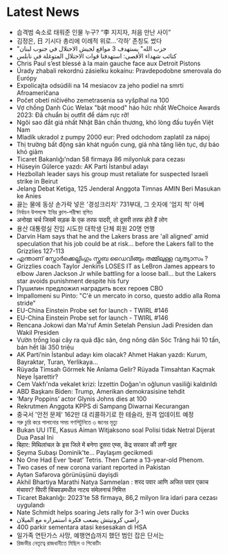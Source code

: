# Latest News
-  습격범 숙소로 태워준 인물 누구? “李 지지자, 처음 만난 사이”
-  김정은, 日 기시다 총리에 이례적 위로…‘각하’ 존칭도 썼다
-  "حزب الله" يستهدف 3 مواقع لجيش الاحتلال في جنوب لبنان
-  كتائب شهداء الأقصى: استهدفنا قوات الاحتلال المتوغلة في نابلس
-  Chris Paul s’est blessé à la main gauche face aux Detroit Pistons
-  Úrady zhabali rekordnú zásielku kokaínu: Pravdepodobne smerovala do Európy
-  Expolicajta odsúdili na 14 mesiacov za jeho podiel na smrti Afroameričana
-  Počet obetí ničivého zemetrasenia sa vyšplhal na 100
-  Vợ chồng Danh Cúc Welax "bật mood" háo hức nhất WeChoice Awards 2023: Đã chuẩn bị outfit để dám rực rỡ!
-  Ngôi sao đắt giá nhất Nhật Bản chấn thương, khó lòng đấu tuyển Việt Nam
-  Mladík ukradol z pumpy 2000 eur: Pred odchodom zaplatil za nápoj
-  Thị trường bất động sản khát nguồn cung, giá nhà tăng liên tục, dự báo khó giảm
-  Ticaret Bakanlığı'ndan 58 firmaya 86 milyonluk para cezası
-  Hüseyin Gülerce yazdı: AK Parti İstanbul adayı
-  Hezbollah leader says his group must retaliate for suspected Israeli strike in Beirut
-  Jelang Debat Ketiga, 125 Jenderal Anggota Timnas AMIN Beri Masukan ke Anies
-  끓는 물에 동상 손가락 넣은 '경성크리차' 731부대, 그 숫자에 '엄지 척' 아베
-  নির্বাচন উপলক্ষে ইবির ক্লাস-পরীক্ষা স্থগিত
-  अनोखा चर्च जिसमें सड़क के एक तरफ पादरी, तो दूसरी तरफ होते हैं लोग
-  용산 대통령실 진입 시도한 대학생 단체 회원 20명 연행
-  Darvin Ham says that he and the Lakers brass are 'all aligned' amid speculation that his job could be at risk... before the Lakers fall to the Grizzlies 127-113
-  എന്താണ് സ്നോർക്കെല്ലിംഗും സ്കൂബ ഡൈവിങ്ങും തമ്മിലുള്ള വ്യത്യാസം ?
-  Grizzlies coach Taylor Jenkins LOSES IT as LeBron James appears to elbow Jaren Jackson Jr while battling for a loose ball... but the Lakers star avoids punishment despite his fury
-  Пушилин предложил наградить всех героев СВО
-  Impallomeni su Pinto: "C'è un mercato in corso, questo addio alla Roma stride"
-  EU-China Einstein Probe set for launch - TWIRL #146
-  EU-China Einstein Probe set for launch - TWIRL #146
-  Rencana Jokowi dan Ma'ruf Amin Setelah Pensiun Jadi Presiden dan Wakil Presiden
-  Vườn trồng loại cây ra quả đặc sản, ông nông dân Sóc Trăng hái 10 tấn, bán hết lãi 350 triệu
-  AK Parti’nin İstanbul adayı kim olacak? Ahmet Hakan yazdı: Kurum, Bayraktar, Turan, Yerlikaya...
-  Rüyada Timsah Görmek Ne Anlama Gelir? Rüyada Timsahtan Kaçmak Neye İşarettir?
-  Cem Vakfı'nda vekalet krizi: İzzettin Doğan'ın oğlunun vasiliği kaldırıldı
-  ABD Başkanı Biden: Trump, Amerikan demokrasisine tehdit
-  ‘Mary Poppins’ actor Glynis Johns dies at 100
-  Rekrutmen Anggota KPPS di Sampang Diwarnai Kecurangan
-  중국서 '안전 문제' 162만 대 리콜하기로 한 테슬라, 원격 업데이트 예정
-  গরু চুরি করে পালানোর সময় গণপিটুনিতে ৩ জনের মৃত্যু
-  Bukan UU ITE, Kasus Aiman Witjaksono soal Polisi tidak Netral Dijerat Dua Pasal Ini
-  बिहार: मिथिलांचल के इस जिले में बनेगा दूसरा एम्स, केंद्र सरकार की लगी मुहर
-  Şeyma Subaşı Dominik'te... Paylaşım gecikmedi
-  No One Had Ever ‘beat’ Tetris. Then Came a 13-year-old Phenom.
-  Two cases of new corona variant reported in Pakistan
-  Aytən Səfərova görünüşünü dəyişdi
-  Akhil Bhartiya Marathi Natya Sammelan : शरद पवार आणि अजित पवार एकाच मंचावर? पिंपरी चिंचवडमधील नाट्य संमेलनाचं निमित्त
-  Ticaret Bakanlığı: 2023'te 58 firmaya, 86,2 milyon lira idari para cezası uygulandı
-  Nate Schmidt helps soaring Jets rally for 3-1 win over Ducks
-  راضي كرونيتش يصعب فكرة استمراره مع الميلان
-  400 parkir sementara atasi kesesakan di HSA
-  일가족 연탄가스 사망, 예행연습까지 했던 범인 잡은 단서는
-  রিজভীর নেতৃত্বে রাজধানীতে মিছিল ও পিকেটিং
